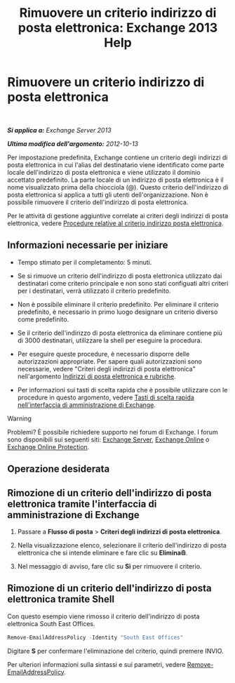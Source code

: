 ﻿---
title: 'Rimuovere un criterio indirizzo di posta elettronica: Exchange 2013 Help'
TOCTitle: Rimuovere un criterio indirizzo di posta elettronica
ms:assetid: f1d05223-7d41-406d-8fae-f4227be1c1c2
ms:mtpsurl: https://technet.microsoft.com/it-it/library/Bb125181(v=EXCHG.150)
ms:contentKeyID: 50482002
ms.date: 05/22/2018
mtps_version: v=EXCHG.150
ms.translationtype: MT
---

# Rimuovere un criterio indirizzo di posta elettronica

 

_**Si applica a:** Exchange Server 2013_

_**Ultima modifica dell'argomento:** 2012-10-13_

Per impostazione predefinita, Exchange contiene un criterio degli indirizzi di posta elettronica in cui l'alias del destinatario viene identificato come parte locale dell'indirizzo di posta elettronica e viene utilizzato il dominio accettato predefinito. La parte locale di un indirizzo di posta elettronica è il nome visualizzato prima della chiocciola (@). Questo criterio dell'indirizzo di posta elettronica si applica a tutti gli utenti dell'organizzazione. Non è possibile rimuovere il criterio dell'indirizzo di posta elettronica.

Per le attività di gestione aggiuntive correlate ai criteri degli indirizzi di posta elettronica, vedere [Procedure relative al criterio indirizzo posta elettronica](email-address-policy-procedures-exchange-2013-help.md).

## Informazioni necessarie per iniziare

  - Tempo stimato per il completamento: 5 minuti.

  - Se si rimuove un criterio dell'indirizzo di posta elettronica utilizzato dai destinatari come criterio principale e non sono stati configuati altri criteri per i destinatari, verrà utilizzato il criterio predefinito.

  - Non è possibile eliminare il criterio predefinito. Per eliminare il criterio predefinito, è necessario in primo luogo designare un criterio diverso come predefinito.

  - Se il criterio dell'indirizzo di posta elettronica da eliminare contiene più di 3000 destinatari, utilizzare la shell per eseguire la procedura.

  - Per eseguire queste procedure, è necessario disporre delle autorizzazioni appropriate. Per sapere quali autorizzazioni sono necessarie, vedere "Criteri degli indirizzi di posta elettronica" nell'argomento [Indirizzi di posta elettronica e rubriche](email-addresses-and-address-books-exchange-2013-help.md).

  - Per informazioni sui tasti di scelta rapida che è possibile utilizzare con le procedure in questo argomento, vedere [Tasti di scelta rapida nell'interfaccia di amministrazione di Exchange](keyboard-shortcuts-in-the-exchange-admin-center-exchange-online-protection-help.md).


> [!WARNING]
> Problemi? È possibile richiedere supporto nei forum di Exchange. I forum sono disponibili sui seguenti siti: <A href="https://go.microsoft.com/fwlink/p/?linkid=60612">Exchange Server</A>, <A href="https://go.microsoft.com/fwlink/p/?linkid=267542">Exchange Online</A> o <A href="https://go.microsoft.com/fwlink/p/?linkid=285351">Exchange Online Protection</A>.



## Operazione desiderata

## Rimozione di un criterio dell'indirizzo di posta elettronica tramite l'interfaccia di amministrazione di Exchange

1.  Passare a **Flusso di posta** \> **Criteri degli indirizzi di posta elettronica**.

2.  Nella visualizzazione elenco, selezionare il criterio dell'indirizzo di posta elettronica che si intende eliminare e fare clic su **Elimina**![Icona Elimina](images/Dd979797.14f639f6-61e8-4418-bbfb-0db14de9d2f5(EXCHG.150).gif "Icona Elimina").

3.  Nel messaggio di avviso, fare clic su **Sì** per rimuovere il criterio.

## Rimozione di un criterio dell'indirizzo di posta elettronica tramite Shell

Con questo esempio viene rimosso il criterio dell'indirizzo di posta elettronica South East Offices.

```powershell
Remove-EmailAddressPolicy -Identity "South East Offices"
```

Digitare **S** per confermare l'eliminazione del criterio, quindi premere INVIO.

Per ulteriori informazioni sulla sintassi e sui parametri, vedere [Remove-EmailAddressPolicy](https://technet.microsoft.com/it-it/library/bb124504\(v=exchg.150\)).

